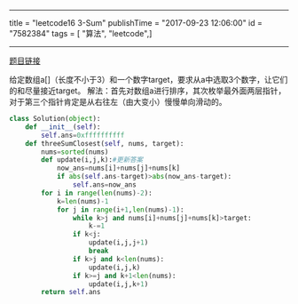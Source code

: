 ------------------
title = "leetcode16 3-Sum"
publishTime = "2017-09-23 12:06:00"
id = "7582384"
tags = [ "算法", "leetcode",]

--------------

[题目链接](https://leetcode.com/problems/3sum-closest/description/)

给定数组a[]（长度不小于3）和一个数字target，要求从a中选取3个数字，让它们的和尽量接近target。
解法：首先对数组a进行排序，其次枚举最外面两层指针，对于第三个指针肯定是从右往左（由大变小）慢慢单向滑动的。


```python
class Solution(object):
    def __init__(self):
        self.ans=0xffffffffff
    def threeSumClosest(self, nums, target): 
        nums=sorted(nums) 
        def update(i,j,k):#更新答案
            now_ans=nums[i]+nums[j]+nums[k]
            if abs(self.ans-target)>abs(now_ans-target):
                self.ans=now_ans
        for i in range(len(nums)-2):
            k=len(nums)-1
            for j in range(i+1,len(nums)-1): 
                while k>j and nums[i]+nums[j]+nums[k]>target:
                    k-=1
                if k<j:
                    update(i,j,j+1)
                    break 
                if k>j and k<len(nums):
                    update(i,j,k) 
                if k>=j and k+1<len(nums):
                    update(i,j,k+1)
        return self.ans
```
        